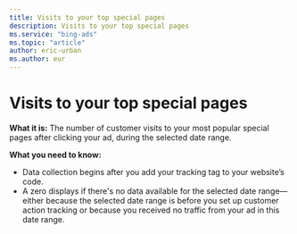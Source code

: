 ```yaml
---
title: Visits to your top special pages
description: Visits to your top special pages
ms.service: "bing-ads"
ms.topic: "article"
author: eric-urban
ms.author: eur
---
```


# Visits to your top special pages

**What it is:** The number of customer visits to your most popular special pages after clicking your ad, during the selected date range.

**What you need to know:**
- Data collection begins after you add your tracking tag to your website’s code.
- A zero displays if there's no data available for the selected date range—either because the selected date range is before you set up customer action tracking or because you received no traffic from your ad in this date range.


